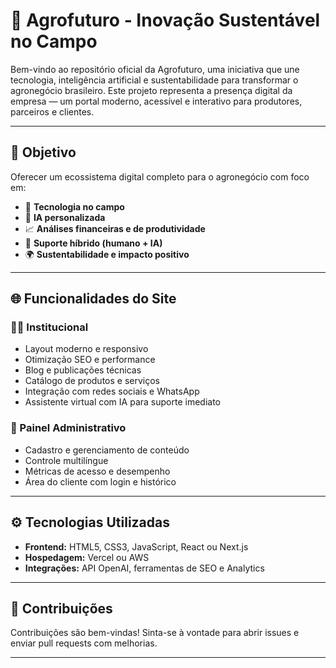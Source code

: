 # 🌱 Agrofuturo - Inovação Sustentável no Campo

Bem-vindo ao repositório oficial da Agrofuturo, uma iniciativa que une tecnologia, inteligência artificial e sustentabilidade para transformar o agronegócio brasileiro. Este projeto representa a presença digital da empresa — um portal moderno, acessível e interativo para produtores, parceiros e clientes.

---

## 🚀 Objetivo

Oferecer um ecossistema digital completo para o agronegócio com foco em:

- 🌾 **Tecnologia no campo**
- 🧠 **IA personalizada**
- 📈 **Análises financeiras e de produtividade**
- 🤝 **Suporte híbrido (humano + IA)**
- 🌍 **Sustentabilidade e impacto positivo**

---

## 🌐 Funcionalidades do Site

### 👩‍💻 Institucional

- Layout moderno e responsivo
- Otimização SEO e performance
- Blog e publicações técnicas
- Catálogo de produtos e serviços
- Integração com redes sociais e WhatsApp
- Assistente virtual com IA para suporte imediato

### 🔐 Painel Administrativo

- Cadastro e gerenciamento de conteúdo
- Controle multilíngue
- Métricas de acesso e desempenho
- Área do cliente com login e histórico

---

## ⚙️ Tecnologias Utilizadas

- **Frontend:** HTML5, CSS3, JavaScript, React ou Next.js  
- **Hospedagem:** Vercel ou AWS  
- **Integrações:** API OpenAI, ferramentas de SEO e Analytics

---

## 🤝 Contribuições

Contribuições são bem-vindas! Sinta-se à vontade para abrir issues e enviar pull requests com melhorias.

---
